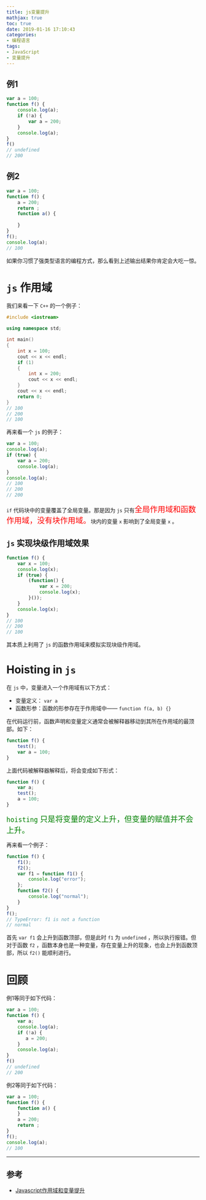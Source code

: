 ```yaml
---
title: js变量提升
mathjax: true
toc: true
date: 2019-01-16 17:10:43
categories:
- 编程语言
tags:
- JavaScript
- 变量提升
---
```


## 例1

```js
var a = 100;
function f() {
    console.log(a);
    if (!a) {
        var a = 200;
    }
    console.log(a);
}
f()
// undefined
// 200
```

## 例2

```js
var a = 100;
function f() {
    a = 200;
    return ;
    function a() {
        
    }
}
f();
console.log(a);
// 100
```

如果你习惯了强类型语言的编程方式，那么看到上述输出结果你肯定会大吃一惊。



# `js` 作用域

我们来看一下 `C++` 的一个例子：

```cpp
#include <iostream>

using namespace std;

int main()
{
	int x = 100;
	cout << x << endl;
	if (1)
	{
		int x = 200;
		cout << x << endl;
	}
	cout << x << endl;
	return 0;
}
// 100
// 200
// 100
```

再来看一个 `js` 的例子：

```js
var a = 100;
console.log(a);
if (true) {
    var a = 200;
    console.log(a);
}
console.log(a);
// 100
// 200
// 200
```

 `if` 代码块中的变量覆盖了全局变量。那是因为 `js` 只有<span style="color: red; font-size: 20px">全局作用域和函数作用域，没有块作用域。</span>块内的变量 `x` 影响到了全局变量 `x` 。

## `js` 实现块级作用域效果

```js
function f() {
    var x = 100;
    console.log(x);
    if (true) {
        (function() {
            var x = 200;
            console.log(x);
        }());
    }
    console.log(x);
}
// 100
// 200
// 100
```

其本质上利用了 `js` 的函数作用域来模拟实现块级作用域。

# Hoisting in `js`

在 `js` 中，变量进入一个作用域有以下方式：

- 变量定义： `var a`
- 函数形参：函数的形参存在于作用域中—— `function f(a, b) {}`

在代码运行前，函数声明和变量定义通常会被解释器移动到其所在作用域的最顶部。如下：

```js
function f() {
    test();
    var a = 100;
}
```

上面代码被解释器解释后，将会变成如下形式：

```js
function f() {
    var a;
    test();
    a = 100;
}
```

<span style="color: green; font-size: 20px"> `hoisting` 只是将变量的定义上升，但变量的赋值并不会上升。</span>

再来看一个例子：

```js
function f() {
    f1();
    f2();
    var f1 = function f1() {
        console.log("error");
    };
    function f2() {
        console.log("normal");
    }
}
f();
// TypeError: f1 is not a function
// normal
```

首先 `var f1` 会上升到函数顶部，但是此时 `f1` 为 `undefined` ，所以执行报错。但对于函数 `f2` ，函数本身也是一种变量，存在变量上升的现象，也会上升到函数顶部，所以 `f2()` 能顺利进行。

# 回顾

例1等同于如下代码：

```js
var a = 100;
function f() {
    var a;
    console.log(a);
    if (!a) {
       a = 200;
    }
    console.log(a);
}
f()
// undefined
// 200
```

例2等同于如下代码：

```js
var a = 100;
function f() {
    function a() {
    }
    a = 200;
    return ;   
}
f();
console.log(a);
// 100
```

___

## 参考
- [Javascript作用域和变量提升](https://segmentfault.com/a/1190000003114255#articleHeader1)